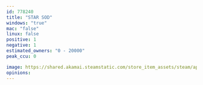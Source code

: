 ```yaml
---
id: 778240
title: "STAR SOD"
windows: "true"
mac: "false"
linux: false
positive: 1
negative: 1
estimated_owners: "0 - 20000"
peak_ccu: 0

image: https://shared.akamai.steamstatic.com/store_item_assets/steam/apps/778240/header.jpg?t=1522415182
opinions:
---
```

